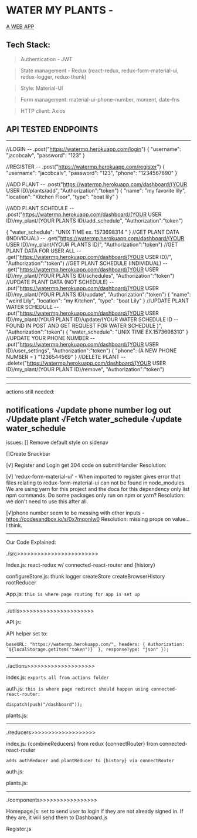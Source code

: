# WATER MY PLANTS - 

[A WEB APP](https://watermeplease.netlify.app/)

## Tech Stack:

> Authentication - JWT

> State management - Redux (react-redux, redux-form-material-ui, redux-logger, redux-thunk)

> Style: Material-UI

> Form management: material-ui-phone-number, moment, date-fns

> HTTP client: Axios


## API TESTED ENDPOINTS
____________________________________
//LOGIN -- .post("https://watermp.herokuapp.com/login")
{
    "username": "jacobcalv",
    "password": "123"
}

//REGISTER -- .post("https://watermp.herokuapp.com/register")
{
    "username": "jacobcalv",
    "password": "123",
    "phone": "1234567890"
}

//ADD PLANT -- .post("https://watermp.herokuapp.com/dashboard/(YOUR USER ID)/plants/add", "Authorization":"token")
{
    "name": "my favorite lily",
    "location": "Kitchen Floor",
    "type": "boat lily"
}

//ADD PLANT SCHEDULE -- .post("https://watermp.herokuapp.com/dashboard/(YOUR USER ID)/my_plant/(YOUR PLANTS ID)/add_schedule", "Authorization":"token")

 {
    "water_schedule": "UNIX TIME ex. 1573698314 "
 }
//GET PLANT DATA (INDIVIDUAL) -- .get("https://watermp.herokuapp.com/dashboard/(YOUR USER ID)/my_plant/(YOUR PLANTS ID)", "Authorization":"token")
//GET PLANT DATA FOR USER ALL -- .get("https://watermp.herokuapp.com/dashboard/(YOUR USER ID)/", "Authorization":"token")
//GET PLANT SCHEDULE (INDIVIDUAL) -- .get("https://watermp.herokuapp.com/dashboard/(YOUR USER ID)/my_plant/(YOUR PLANTS ID)/schedules", "Authorization":"token")
//UPDATE PLANT DATA (NOT SCHEDULE) -- .put("https://watermp.herokuapp.com/dashboard/(YOUR USER ID)/my_plant/(YOUR PLANTS ID)/update", "Authorization":"token")
{
    "name": "weird Lily",
    "location": "my Kitchen",
    "type": "boat Lily"
}
//UPDATE PLANT WATER SCHEDULE -- .put("https://watermp.herokuapp.com/dashboard/(YOUR USER ID)/my_plant/(YOUR PLANT ID)/update/(YOUR WATER SCHEDULE ID -- FOUND IN POST AND GET REQUEST FOR WATER SCHEDULE )", "Authorization":"token")
{
    "water_schedule": "UNIX TIME EX.1573698310"
}
//UPDATE YOUR PHONE NUMBER -- .put("https://watermp.herokuapp.com/dashboard/(YOUR USER ID)/user_settings", "Authorization":"token")
{
    "phone": (A NEW PHONE NUMBER = ) "1236544569"
}
//DELETE PLANT -- .delete("https://watermp.herokuapp.com/dashboard/(YOUR USER ID)/my_plant/(YOUR PLANT ID)/remove", "Authorization":"token")
_____________________________________

------------------------------
actions still needed:

notifications
√update phone number
log out
√Update plant
√Fetch water_schedule
√update water_schedule
------------------------
issues:
[] Remove default style on sidenav

[]Create Snackbar

[√] Register and Login get 304 code on submitHandler
Resolution:

[√] 'redux-form-material-ui' - When imported to register gives error that files relating to redux-form-material-ui can not be found in node_modules. We are using yarn for this project and the docs for this dependency only list npm commands. Do some packages only run on npm or yarn?
Resolution:
we don't need to use this after all.

[√]phone number seem to be messing with other inputs -https://codesandbox.io/s/0x7mqonlw0
Resolution:
missing props on value... I think.
____________________________________
Our Code Explained:

./src>>>>>>>>>>>>>>>>>>>>>>>>

Index.js:
  react-redux
  w/ connected-react-router and {history}

configureStore.js:
  thunk
  logger
  createStore
  createBrowserHistory
  rootReducer

App.js:
  `this is where page routing for app is set up`

____________________________________
./utils>>>>>>>>>>>>>>>>>>>>>>

API.js:

  API helper set to:

  `` baseURL: "https://watermp.herokuapp.com/",
    headers: {
      Authorization: `${localStorage.getItem("token")}`
      },
      responseType: "json"
      });
      ``
____________________________________
./actions>>>>>>>>>>>>>>>>>>>>

index.js:
  `exports all from actions folder`

auth.js:
  `this is where page redirect should happen using connected-react-router:`

    dispatch(push("/dashboard"));

plants.js:

____________________________________
./reducers>>>>>>>>>>>>>>>>>>>

index.js:
  {combineReducers} from redux
  {connectRouter} from connected-react-router

  `adds authReducer and plantReducer to {history} via connectRouter`

auth.js:

plants.js:

____________________________________
./components>>>>>>>>>>>>>>>>>

Homepage.js:
 set to send user to login if they are not already signed in. If they are, it will send them to Dashboard.js

Register.js
